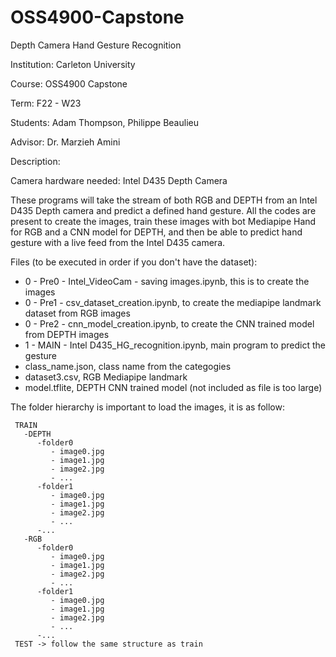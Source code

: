 
# OSS4900-Capstone
Depth Camera Hand Gesture Recognition

Institution: Carleton University

Course: OSS4900 Capstone 

Term: F22 - W23

Students: Adam Thompson, Philippe Beaulieu

Advisor:  Dr. Marzieh Amini

Description:

Camera hardware needed: Intel D435 Depth Camera
 
These programs will take the stream of both RGB and DEPTH from an Intel D435 Depth camera
and predict a defined hand gesture. All the codes are present to create the images, train
these images with bot Mediapipe Hand for RGB and a CNN model for DEPTH, and then be able
to predict hand gesture with a live feed from the Intel D435 camera.
              
 Files (to be executed in order if you don't have the dataset):
 - 0 - Pre0 - Intel_VideoCam - saving images.ipynb, this is to create the images
 - 0 - Pre1 - csv_dataset_creation.ipynb, to create the mediapipe landmark dataset from RGB images
 - 0 - Pre2 - cnn_model_creation.ipynb, to create the CNN trained model from DEPTH images 
 - 1 - MAIN - Intel D435_HG_recognition.ipynb, main program to predict the gesture
 - class_name.json, class name from the categogies
 - dataset3.csv, RGB Mediapipe landmark 
 - model.tflite, DEPTH CNN trained model (not included as file is too large)
 
  The folder hierarchy is important to load the images, it is as follow:

     TRAIN
       -DEPTH
          -folder0
             - image0.jpg
             - image1.jpg
             - image2.jpg
             - ...
          -folder1
             - image0.jpg
             - image1.jpg
             - image2.jpg
             - ...
          -...
       -RGB
          -folder0
             - image0.jpg
             - image1.jpg
             - image2.jpg
             - ...
          -folder1
             - image0.jpg
             - image1.jpg
             - image2.jpg
             - ...
          -...
     TEST -> follow the same structure as train
